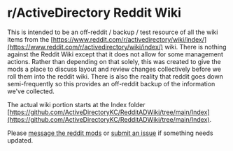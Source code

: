 # r/ActiveDirectory Reddit Wiki 
This is intended to be an off-reddit / backup / test resource of all the wiki items from the [https://www.reddit.com/r/activedirectory/wiki/index/](https://www.reddit.com/r/activedirectory/wiki/index/) wiki. There is nothing against the Reddit Wiki except that it does not allow for some management actions. Rather than depending on that solely, this was created to give the mods a place to discuss layout and review changes collectively before we roll them into the reddit wiki. There is also the reality that reddit goes down semi-frequently so this provides an off-reddit backup of the information we've collected. 

The actual wiki portion starts at the Index folder  [https://github.com/ActiveDirectoryKC/RedditADWiki/tree/main/Index](https://github.com/ActiveDirectoryKC/RedditADWiki/tree/main/Index).

Please [message the reddit mods](https://www.reddit.com/message/compose?to=r/activedirectory) or [submit an issue](https://github.com/ActiveDirectoryKC/RedditADWiki/issues) if something needs updated. 
